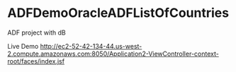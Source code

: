 # ADFDemoOracleADFListOfCountries
ADF project with dB

Live Demo
http://ec2-52-42-134-44.us-west-2.compute.amazonaws.com:8050/Application2-ViewController-context-root/faces/index.jsf


